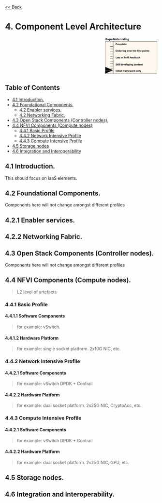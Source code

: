 [<< Back](../../openstack)

# 4. Component Level Architecture
<p align="right"><img src="../figures/bogo_ifo.png" alt="scope" title="Scope" width="35%"/></p>

## Table of Contents
* [4.1 Introduction.](#4.1)
* [4.2 Foundational Components.](#4.2)
  * [4.2 Enabler services.](#4.2.1)
  * [4.2 Networking Fabric.](#4.2.2)
* [4.3 Open Stack Components (Controller nodes).](#4.3)
* [4.4 NFVI Components (Compute nodes)](#4.4)
  * [4.4.1 Basic Profile](#4.3.1)
  * [4.4.2 Network Intensive Profile](#4.4.2)
  * [4.4.3 Compute Intensive Profile](#4.4.3)
* [4.5 Storage nodes](#4.5)
* [4.6 Integration and Interoperability](#4.6)

<a name="4.1"></a>
## 4.1 Introduction.

This should focus on IaaS elements.

<a name="4.2"></a>
## 4.2 Foundational Components.
Components here will not change amongst different profiles

<a name="4.2.1"></a>
## 4.2.1 Enabler services.

<a name="4.2.2"></a>
## 4.2.2 Networking Fabric.

<a name="4.3"></a>
## 4.3 Open Stack Components (Controller nodes).

Components here will not change amongst different profiles

<a name="4.4"></a>
## 4.4 NFVI Components (Compute nodes).

> L2 level of artefacts 

<a name="4.4.1"></a>
### 4.4.1 Basic Profile

#### 4.4.1.1 Software Components
> for example: vSwitch.
#### 4.4.1.2 Hardware Platform
> for example: single socket platform. 2x10G NIC, etc.

<a name="4.4.2"></a>
### 4.4.2 Network Intensive Profile
#### 4.4.2.1 Software Components
> for example: vSwitch DPDK + Contrail
#### 4.4.2.2 Hardware Platform
> for example: dual socket platform. 2x25G NIC, CryptoAcc, etc. 

<a name="4.4.3"></a>
### 4.4.3 Compute Intensive Profile 
#### 4.4.2.1 Software Components
> for example: vSwitch DPDK + Contrail 
#### 4.4.2.2 Hardware Platform
> for example: dual socket platform. 2x25G NIC, GPU, etc.

<a name="4.5"></a>
## 4.5 Storage nodes.
 
<a name="4.6"></a>
## 4.6 Integration and Interoperability.
